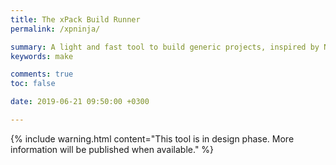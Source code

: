```yaml
---
title: The xPack Build Runner
permalink: /xpninja/

summary: A light and fast tool to build generic projects, inspired by Ninja Build but with the configuration files in JSON (in design phase).
keywords: make

comments: true
toc: false

date: 2019-06-21 09:50:00 +0300

---
```


{% include warning.html content="This tool is in design phase. More
information will be published when available." %}
